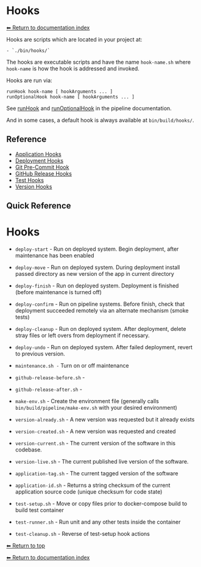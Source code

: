 # Hooks

[⬅ Return to documentation index](../index.md)

Hooks are scripts which are located in your project at:

    - `./bin/hooks/`

The hooks are executable scripts and have the name `hook-name.sh` where `hook-name` is how the hook is addressed and invoked.

Hooks are run via:

    runHook hook-name [ hookArguments ... ]
    runOptionalHook hook-name [ hookArguments ... ]

See [runHook](../tools/pipeline.md) and [runOptionalHook](../tools/pipeline.md) in the pipeline documentation.

And in some cases, a default hook is always available at `bin/build/hooks/`.

## Reference

- [Application Hooks](application.md)
- [Deployment Hooks](deployment.md)
- [Git Pre-Commit Hook](git-pre-commit.md)
- [GitHub Release Hooks](github-release.md)
- [Test Hooks](test.md)
- [Version Hooks](version.md)

## Quick Reference

# Hooks

- `deploy-start` - Run on deployed system. Begin deployment, after maintenance has been enabled
- `deploy-move` - Run on deployed system. During deployment install passed directory as new version of the app in current directory
- `deploy-finish` - Run on deployed system. Deployment is finished (before maintenance is turned off)
- `deploy-confirm` - Run on pipeline systems. Before finish, check that deployment succeeded remotely via an alternate mechanism (smoke tests)
- `deploy-cleanup` - Run on deployed system. After deployment, delete stray files or left overs from deployment if necessary.
- `deploy-undo` - Run on deployed system. After failed deployment, revert to previous version.

- `maintenance.sh -` Turn on or off maintenance

- `github-release-before.sh` -
- `github-release-after.sh` -

- `make-env.sh` - Create the environment file (generally calls `bin/build/pipeline/make-env.sh` with your desired environment)

- `version-already.sh` - A new version was requested but it already exists
- `version-created.sh` - A new version was requested and created
- `version-current.sh` - The current version of the software in this codebase.
- `version-live.sh` - The current published live version of the software.

- `application-tag.sh` - The current tagged version of the software
- `application-id.sh` - Returns a string checksum of the current application source code (unique checksum for code state)

- `test-setup.sh` - Move or copy files prior to docker-compose build to build test container
- `test-runner.sh` - Run unit and any other tests inside the container
- `test-cleanup.sh` - Reverse of test-setup hook actions

[⬅ Return to top](index.md)

[⬅ Return to documentation index](../index.md)
